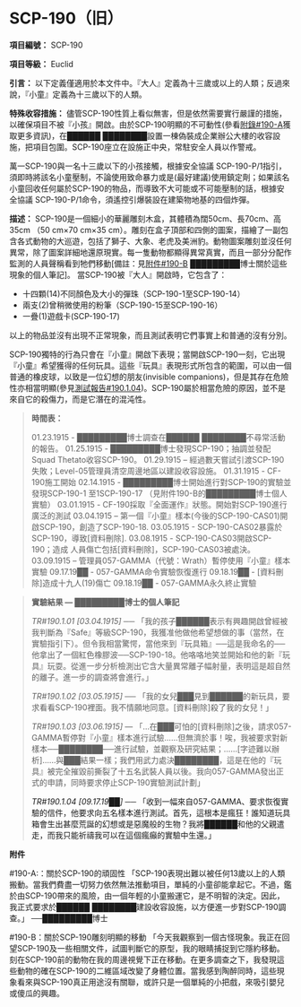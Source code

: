 # SCP-190（旧）
                        

**項目編號：** SCP-190

**項目等級：** Euclid

**引言：** 以下定義僅適用於本文件中。『大人』定義為十三歲或以上的人類；反過來說，『小童』定義為十三歲以下的人類。

**特殊收容措施：** 儘管SCP-190性質上看似無害，但是依然需要實行嚴謹的措施，以確保項目不被『小孩』開啟。由於SCP-190明顯的不可動性(參看[附錄#190-A](//scp-wiki-cn.wikidot.com#AppendixA)獲取更多資訊)，在██████ ████████設置一棟偽裝成企業辦公大樓的收容設施，把項目包圍。SCP-190座立在設施正中央，常駐安全人員以作警戒。

萬一SCP-190與一名十三歲以下的小孩接觸，根據安全協議 SCP-190-P/1指引，須即時將該名小童壓制，不論使用致命暴力或是(最好建議)使用鎮定劑；如果該名小童回收任何屬於SCP-190的物品，而導致不大可能或不可能壓制的話，根據安全協議 SCP-190-P/1命令，須遙控引爆裝設在建築物地基的四個炸彈。

**描述：** SCP-190是一個細小的華麗雕刻木盒，其體積為闊50cm、長70cm、高35cm （50 cm×70 cm×35 cm）。雕刻在盒子頂部和四側的圖案，描繪了一副包含各式動物的大巡遊，包括了獅子、大象、老虎及美洲豹。動物圖案雕刻並沒任何異常，除了圖案詳細地還原現實。每一隻動物都顯得異常真實，而且一部分分配作監測的人員聲稱看到牠們移動[備註：見[附件#190-B](//scp-wiki-cn.wikidot.com#AppendixB) █████████博士關於這些現象的個人筆記]。
當SCP-190被『大人』開啟時，它包含了：

- 十四顆(14)不同顏色及大小的彈珠（SCP-190-1至SCP-190-14）
- 兩支(2)曾稍微使用的粉筆（SCP-190-15至SCP-190-16）
- 一疊(1)遊戲卡(SCP-190-17)

以上的物品並沒有出現不正常現象，而且測試表明它們事實上和普通的沒有分別。

SCP-190獨特的行為只會在『小童』開啟下表現；當開啟SCP-190一刻，它出現『小童』希望獲得的任何玩具。這些『玩具』表現形式所包含的範圍，可以由一個普通的橡皮球，以致是一位幻想的朋友(invisible companions)，但是其存在危險性亦相當明顯(參見[測試報告#190.1.04](//scp-wiki-cn.wikidot.com#TestReport4))。SCP-190屬於相當危險的原因，並不是來自它的殺傷力，而是它潛在的混沌性。


> **時間表：** 
> 
> 01.23.1915 - █████████博士調查在██████ ████████不尋常活動的報告。
01.25.1915 - █████████博士發現SCP-190；抽調並發配Squad Thetato收容SCP-190。
01.29.1915 – 經過數天嘗試引渡SCP-190失敗；Level-05管理員清空周邊地區以建設收容設施。
01.31.1915 - CF-190施工開始
02.14.1915 - █████████博士開始進行對SCP-190的實驗並發現SCP-190-1 至1SCP-190-17 （見附件190-B的█████████博士個人實驗）
03.01.1915 - CF-190採取『全面運作』狀態。開始對SCP-190進行廣泛的測試
03.04.1915 – 第一個『小童』樣本(今後的SCP-190-CAS01)開啟SCP-190，創造了SCP-190-18.
03.05.1915 - SCP-190-CAS02暴露於SCP-190，導致[資料刪除].
03.08.1915 - SCP-190-CAS03開啟SCP-190；造成 人員傷亡包括[資料刪除]，SCP-190-CAS03被處決。
03.09.1915 – 管理員057-GAMMA（代號：Wrath）暫停使用『小童』樣本實驗
09.17.19██ - 057-GAMMA命令實驗恢復進行
09.18.19██ - [資料刪除]造成十九人(19)傷亡
09.18.19██ - 057-GAMMA永久終止實驗
> 


> **實驗結果 — █████████博士的個人筆記** 
> 
> *TR#190.1.01 [03.04.1915]*  ── 「我的孩子██████表示有興趣開啟曾經被我判斷為『Safe』等級SCP-190，我獲准他做他希望想做的事（當然，在實驗指引下）。但令我相當驚愕，當他來到『玩具箱』──這是我命名的──他拿出了一個紅色橡膠波──SCP-190-18。他咯咯地笑並開始和他的新『玩具』玩耍。從進一步分析檢測出它含大量異常離子幅射量，表明這是超自然的離子。進一步的調查將會進行。」
> 
> *TR#190.1.02 [03.05.1915]*  ── 「我的女兒███見到██████的新玩具，要求看看SCP-190裡面。我不情願地同意。[資料刪除]殺了我的女兒！」
> 
> *TR#190.1.03 [03.06.1915]*  — 「…在███可怕的[資料刪除]之後，請求057-GAMMA暫停對『小童』樣本進行試驗……但無濟於事！唉，我被要求對新樣本──████████──進行試驗，並觀察及研究結果；……[字迹難以辦析]……與███結果一樣；我們用武力處決████████，這是在他的『玩具』被完全摧毀前撕裂了十五名武裝人員以後。我向057-GAMMA發出正式的申請，同時要求停止SCP-190實驗測試計劃」
> 
> *<a shape='rect' name='TestReport4' />TR#190.1.04 [09.17.19██]*  ── 「收到一幅來自057-GAMMA、要求恢復實驗的信件，他要求向五名樣本進行測試。首先，這根本是瘋狂！誰知道玩具箱會生出甚麼荒誕的幻想或是惡魔般的生物？我將██████和他的父親遣走，而我只能祈禱我可以在這個瘋癲的實驗中生還。」
> 

**附件** 

<a shape='rect' name='AppendixA' />#190-A:：關於SCP-190的頑固性
「SCP-190表現出難以被任何13歲以上的人類搬動。當我們費盡一切努力依然無法推動項目，單純的小童卻能拿起它。不過，鑑於由SCP-190帶來的風險，由一個年輕的小童搬運它，是不明智的決定。因此，我正式要求於██████ ████████建設收容設施，以方便進一步對SCP-190調查。」 ──█████████博士

<a shape='rect' name='AppendixB' />#190-B：關於SCP-190雕刻明顯的移動
「今天我觀察到一個古怪現象。我正在回望SCP-190及一些相關文件，試圖判斷它的原型，我的眼睛捕捉到它隱約移動。刻在SCP-190前的動物在我的周邊視覺下正在移動。在更多調查之下，我發現這些動物的確在SCP-190的二維區域改變了身體位置。當我感到陶醉同時，這些現象看來與SCP-190真正用途沒有關聯，或許只是一個單純的小把戲，來吸引嬰兒或傻瓜的興趣。


                    